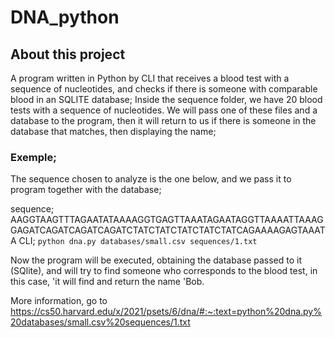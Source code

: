 # DNA_python


## About this project

 A program written in Python by CLI that receives a blood test with a sequence of nucleotides, and checks if there is someone with comparable blood in an SQLITE database;
 Inside the sequence folder, we have 20 blood tests with a sequence of
nucleotides. We will pass one of these files and a database to the program, then it will return to us if there is someone in the database that matches, then displaying the name;

### Exemple;
  The sequence chosen to analyze is the one below, and we pass it to program together with the database;
  
  sequence;
    AAGGTAAGTTTAGAATATAAAAGGTGAGTTAAATAGAATAGGTTAAAATTAAAGGAGATCAGATCAGATCAGATCTATCTATCTATCTATCTATCAGAAAAGAGTAAATA
   CLI;
    `python dna.py databases/small.csv sequences/1.txt`
    
   Now the program will be executed, obtaining the database passed to it (SQlite), and will try to find someone who corresponds to the blood test, in this case,      'it will find and return the name 'Bob.
   
  More information, go to https://cs50.harvard.edu/x/2021/psets/6/dna/#:~:text=python%20dna.py%20databases/small.csv%20sequences/1.txt
    


